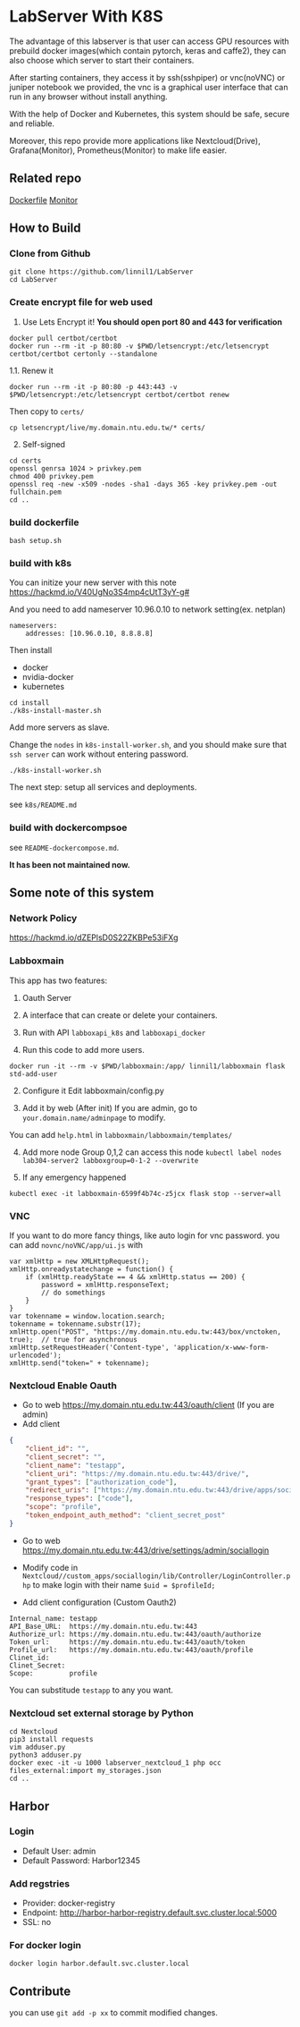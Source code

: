 # LabServer With K8S

The advantage of this labserver is that user can access GPU resources
with prebuild docker images(which contain pytorch, keras and caffe2),
they can also choose which server to start their containers.

After starting containers, they access it by ssh(sshpiper) or vnc(noVNC) or juniper notebook we provided,
the vnc is a graphical user interface that can run in any browser without install anything.

With the help of Docker and Kubernetes, this system should be safe, secure and reliable.

Moreover, this repo provide more applications like Nextcloud(Drive), Grafana(Monitor), Prometheus(Monitor)
to make life easier.

## Related repo
[Dockerfile](https://github.com/armorsun/Lab304-server)
[Monitor](https://github.com/linnil1/LabServer_monitor)

## How to Build

### Clone from Github
```
git clone https://github.com/linnil1/LabServer
cd LabServer
```

### Create encrypt file for web used
1. Use Lets Encrypt it!
**You should open port 80 and 443 for verification**

```
docker pull certbot/certbot
docker run --rm -it -p 80:80 -v $PWD/letsencrypt:/etc/letsencrypt certbot/certbot certonly --standalone
```

1.1. Renew it

`docker run --rm -it -p 80:80 -p 443:443 -v $PWD/letsencrypt:/etc/letsencrypt certbot/certbot renew`

Then copy to `certs/`

`cp letsencrypt/live/my.domain.ntu.edu.tw/* certs/`

2. Self-signed
```
cd certs
openssl genrsa 1024 > privkey.pem
chmod 400 privkey.pem
openssl req -new -x509 -nodes -sha1 -days 365 -key privkey.pem -out fullchain.pem
cd ..
```

### build dockerfile
`bash setup.sh`

### build with k8s
You can initize your new server with this note
https://hackmd.io/V40UgNo3S4mp4cUtT3yY-g#

And you need to add nameserver 10.96.0.10 to network setting(ex. netplan)

```
nameservers:
    addresses: [10.96.0.10, 8.8.8.8]
```

Then install
* docker
* nvidia-docker
* kubernetes
```
cd install
./k8s-install-master.sh
```

Add more servers as slave.

Change the `nodes` in `k8s-install-worker.sh`,
and you should make sure that `ssh server` can work without entering password.
```
./k8s-install-worker.sh
```

The next step: setup all services and deployments.

see `k8s/README.md`

### build with dockercompsoe

see `README-dockercompose.md`.

**It has been not maintained now.**


## Some note of this system

### Network Policy
https://hackmd.io/dZEPlsD0S22ZKBPe53iFXg

### Labboxmain
This app has two features:
1. Oauth Server
2. A interface that can create or delete your containers.
3. Run with API `labboxapi_k8s` and `labboxapi_docker`

1.  Run this code to add more users.
```
docker run -it --rm -v $PWD/labboxmain:/app/ linnil1/labboxmain flask std-add-user
```
2. Configure it
Edit labboxmain/config.py

3. Add it by web (After init)
If you are admin, go to `your.domain.name/adminpage` to modify.

You can add `help.html` in `labboxmain/labboxmain/templates/`

4. Add more node
Group 0,1,2 can access this node
`kubectl label nodes lab304-server2 labboxgroup=0-1-2 --overwrite`

5. If any emergency happened
```
kubectl exec -it labboxmain-6599f4b74c-z5jcx flask stop --server=all
```

### VNC
If you want to do more fancy things, like auto login for vnc password.
you can add `novnc/noVNC/app/ui.js` with
```
var xmlHttp = new XMLHttpRequest();
xmlHttp.onreadystatechange = function() {
    if (xmlHttp.readyState == 4 && xmlHttp.status == 200) {
        password = xmlHttp.responseText;
        // do somethings
    }
}
var tokenname = window.location.search;
tokenname = tokenname.substr(17);
xmlHttp.open("POST", "https://my.domain.ntu.edu.tw:443/box/vnctoken, true);  // true for asynchronous
xmlHttp.setRequestHeader('Content-type', 'application/x-www-form-urlencoded');
xmlHttp.send("token=" + tokenname);
```

### Nextcloud Enable Oauth
* Go to web https://my.domain.ntu.edu.tw:443/oauth/client (If you are admin)
* Add client
``` json
{
    "client_id": "",
    "client_secret": "",
    "client_name": "testapp",
    "client_uri": "https://my.domain.ntu.edu.tw:443/drive/",
    "grant_types": ["authorization_code"],
    "redirect_uris": ["https://my.domain.ntu.edu.tw:443/drive/apps/sociallogin/custom_oidc/testapp"],
    "response_types": ["code"],
    "scope": "profile",
    "token_endpoint_auth_method": "client_secret_post"
}
```

* Go to web https://my.domain.ntu.edu.tw:443/drive/settings/admin/sociallogin
* Modify code in `Nextcloud//custom_apps/sociallogin/lib/Controller/LoginController.php` to make login with their name `$uid = $profileId;`

* Add client configuration (Custom Oauth2)
``` init
Internal_name: testapp
API_Base_URL:  https://my.domain.ntu.edu.tw:443
Authorize_url: https://my.domain.ntu.edu.tw:443/oauth/authorize
Token_url:     https://my.domain.ntu.edu.tw:443/oauth/token
Profile_url:   https://my.domain.ntu.edu.tw:443/oauth/profile
Clinet_id:
Clinet_Secret:
Scope:         profile
```

You can substitude `testapp` to any you want.


### Nextcloud set external storage by Python
``` shell
cd Nextcloud
pip3 install requests
vim adduser.py
python3 adduser.py
docker exec -it -u 1000 labserver_nextcloud_1 php occ files_external:import my_storages.json
cd ..
```

## Harbor
### Login
* Default User: admin
* Default Password: Harbor12345

### Add regstries
* Provider: docker-registry
* Endpoint: http://harbor-harbor-registry.default.svc.cluster.local:5000
* SSL: no

### For docker login
`docker login harbor.default.svc.cluster.local`

## Contribute
you can use `git add -p xx` to commit modified changes.
